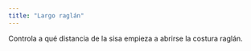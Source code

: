 ```yaml
---
title: "Largo raglán"
---
```


Controla a qué distancia de la sisa empieza a abrirse la costura raglán.
